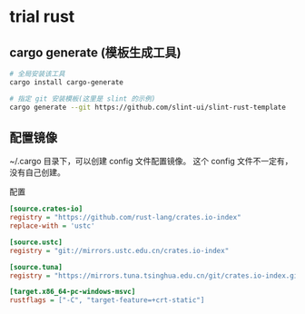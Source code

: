 # trial rust

## cargo generate (模板生成工具)

```bash
# 全局安装该工具
cargo install cargo-generate

# 指定 git 安装模板(这里是 slint 的示例)
cargo generate --git https://github.com/slint-ui/slint-rust-template
```

## 配置镜像

~/.cargo 目录下，可以创建 config 文件配置镜像。
这个 config 文件不一定有，没有自己创建。

配置

```ini
[source.crates-io]
registry = "https://github.com/rust-lang/crates.io-index"
replace-with = 'ustc'

[source.ustc]
registry = "git://mirrors.ustc.edu.cn/crates.io-index"

[source.tuna]
registry = "https://mirrors.tuna.tsinghua.edu.cn/git/crates.io-index.git"

[target.x86_64-pc-windows-msvc]
rustflags = ["-C", "target-feature=+crt-static"]
```
